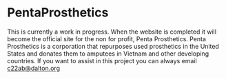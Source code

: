# PentaProsthetics
This is currently a work in progress. 
When the website is completed it will become the official site for the non for profit, Penta Prosthetics.
Penta Prosthetics is a corporation that repurposes used prosthetics in the United States and donates them to amputees in Vietnam and other developing countries.
If you want to assist in this project you can always email c22ab@dalton.org
